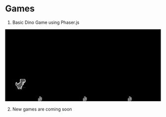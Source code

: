 # Games

1. Basic Dino Game using Phaser.js

 ![Dino Game](images/screenshot_dino.png)

2. New games are coming soon
